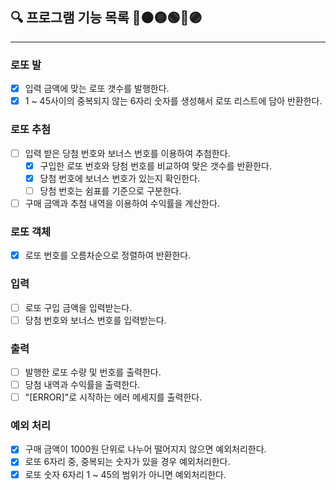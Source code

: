 ## 🔍 프로그램 기능 목록 🔴🟠🟡🟢🔵🟣

---

### 로또 발
- [x] 입력 금액에 맞는 로또 갯수를 발행한다.
- [x] 1 ~ 45사이의 중복되지 않는 6자리 숫자를 생성해서 로또 리스트에 담아 반환한다.

### 로또 추첨
- [ ] 입력 받은 당첨 번호와 보너스 번호를 이용하여 추첨한다.
  - [x] 구입한 로또 번호와 당첨 번호를 비교하여 맞은 갯수를 반환한다.
  - [x] 당첨 번호에 보너스 번호가 있는지 확인한다.
  - [ ] 당첨 번호는 쉼표를 기준으로 구분한다.
- [ ] 구매 금액과 추첨 내역을 이용하여 수익률을 계산한다.

### 로또 객체
  - [x] 로또 번호를 오름차순으로 정렬하여 반환한다.

### 입력
- [ ] 로또 구입 금액을 입력받는다.
- [ ] 당첨 번호와 보너스 번호를 입력받는다.

### 출력
- [ ] 발행한 로또 수량 및 번호를 출력한다.
- [ ] 당첨 내역과 수익률을 출력한다.
- [ ] "[ERROR]"로 시작하는 에러 메세지를 출력한다.

### 예외 처리
- [x] 구매 금액이 1000원 단위로 나누어 떨어지지 않으면 예외처리한다.
- [x] 로또 6자리 중, 중복되는 숫자가 있을 경우 예외처리한다.
- [x] 로또 숫자 6자리 1 ~ 45의 범위가 아니면 예외처리한다.